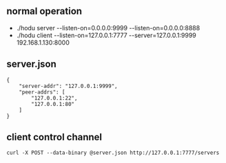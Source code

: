 
## normal operation
- ./hodu server --listen-on=0.0.0.0:9999 --listen-on=0.0.0.0:8888
- ./hodu client --listen-on=127.0.0.1:7777 --server=127.0.0.1:9999 192.168.1.130:8000

## server.json
```
{
    "server-addr": "127.0.0.1:9999",
    "peer-addrs": [
        "127.0.0.1:22",
        "127.0.0.1:80"
    ]
}
```

## client control channel

```
curl -X POST --data-binary @server.json http://127.0.0.1:7777/servers
```
